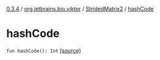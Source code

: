 [0.3.4](../../index.md) / [org.jetbrains.bio.viktor](../index.md) / [StridedMatrix2](index.md) / [hashCode](.)

# hashCode

`fun hashCode(): Int` [(source)](https://github.com/JetBrains-Research/viktor/blob/0.3.4/src/main/kotlin/org/jetbrains/bio/viktor/StridedMatrix2.kt#L207)